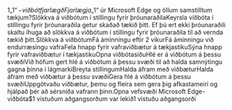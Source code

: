 1„$1“-viðbót fjarlægðFjarlægja „$1“ úr Microsoft Edge og öllum samstilltum tækjum?Slökkva á viðbótum í stillingu fyrir þróunaraðilaKeyrsla viðbóta í stillingu fyrir þróunaraðila getur skaðað tækið þitt. Ef þú ert ekki þróunaraðili skaltu íhuga að slökkva á viðbótum í stillingu fyrir þróunaraðila til að vernda tækið þitt.Slökkva á viðbótumFá áminningu eftir 2 vikurFá áminningu við endurræsingu vafraFela hnapp fyrir vafraviðbætur á tækjastikuSýna hnapp fyrir vafraviðbætur í tækjastikuOpna viðbótasíðuHlé er á viðbótum á þessu svæðiVið höfum gert hlé á viðbótum á þessu svæði til að halda samnýtingu gagna þinna í lágmarkiBreyta stillingumHalda áfram með viðbæturHalda áfram með viðbætur á þessu svæðiGera hlé á viðbótum á þessu svæðiUppgötvaðu viðbætur, þemu og fleira sem gera þig afkastameiri og hjálpað þér að sérsníða vafrann þinn.Opna vefsvæði Microsoft Edge-viðbóta$1 vistuðum aðgangsorðum var lekið1 vistuðu aðgangsorði